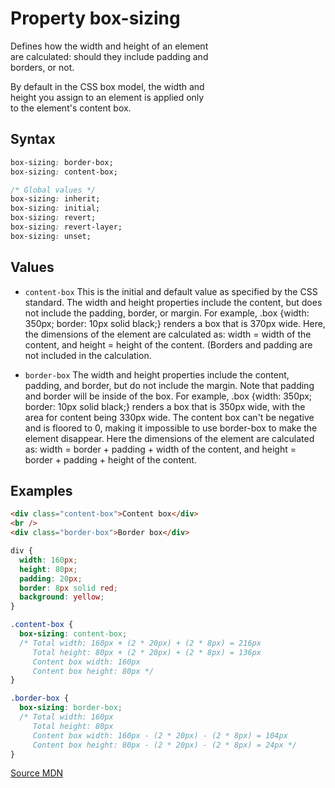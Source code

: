 # Property box-sizing

Defines how the width and height of an element  
are calculated: should they include padding and  
borders, or not.

By default in the CSS box model, the width and  
height you assign to an element is applied only  
to the element's content box.

## Syntax

```css
box-sizing: border-box;
box-sizing: content-box;

/* Global values */
box-sizing: inherit;
box-sizing: initial;
box-sizing: revert;
box-sizing: revert-layer;
box-sizing: unset;
```

## Values

- `content-box` 
  This is the initial and default value as
specified by the CSS standard. The width and
height properties include the content, but does
not include the padding, border, or margin. For
example, .box {width: 350px; border: 10px solid
black;} renders a box that is 370px wide.
  Here, the dimensions of the element are
calculated as: width = width of the content, and
height = height of the content. (Borders and
padding are not included in the calculation.

- `border-box`
  The width and height properties include the
content, padding, and border, but do not include
the margin. Note that padding and border will be
inside of the box. For example, .box {width:
350px; border: 10px solid black;} renders a box
that is 350px wide, with the area for content
being 330px wide. The content box can't be
negative and is floored to 0, making it impossible
to use border-box to make the element disappear.
  Here the dimensions of the element are
calculated as: width = border + padding + width of
the content, and height = border + padding +
height of the content.

## Examples

```html
<div class="content-box">Content box</div>
<br />
<div class="border-box">Border box</div>
```

```css
div {
  width: 160px;
  height: 80px;
  padding: 20px;
  border: 8px solid red;
  background: yellow;
}

.content-box {
  box-sizing: content-box;
  /* Total width: 160px + (2 * 20px) + (2 * 8px) = 216px
     Total height: 80px + (2 * 20px) + (2 * 8px) = 136px
     Content box width: 160px
     Content box height: 80px */
}

.border-box {
  box-sizing: border-box;
  /* Total width: 160px
     Total height: 80px
     Content box width: 160px - (2 * 20px) - (2 * 8px) = 104px
     Content box height: 80px - (2 * 20px) - (2 * 8px) = 24px */
}
```
[Source MDN](https://developer.mozilla.org/en-US/docs/Web/CSS/box-sizing)

